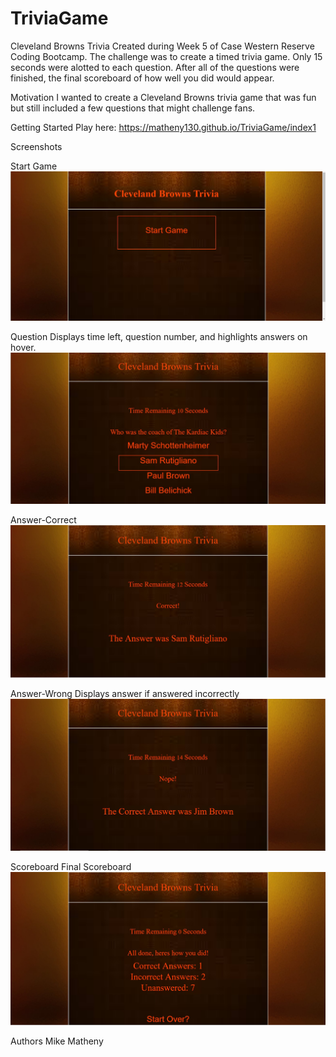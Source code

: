 # TriviaGame

Cleveland Browns Trivia
Created during Week 5 of Case Western Reserve Coding Bootcamp. The challenge was to create a timed trivia game. Only 15 seconds were alotted to each question. After all of the questions were finished, the final scoreboard of how well you did would appear.

Motivation
I wanted to create a Cleveland Browns trivia game that was fun but still included a few questions that might challenge fans. 

Getting Started
Play here: https://matheny130.github.io/TriviaGame/index1

Screenshots

Start Game
![](/assets/images/start.jpg)

Question Displays time left, question number, and highlights answers on hover.
![](/assets/images/answer.jpg)

Answer-Correct
![](/assets/images/correct.jpg)

Answer-Wrong Displays answer if answered incorrectly
![](/assets/images/wrong.jpg)

Scoreboard Final Scoreboard
![](/assets/images/end.jpg)



Authors
Mike Matheny
